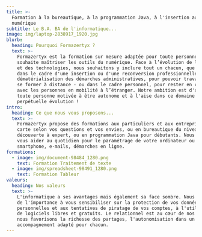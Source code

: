 ```yaml
---
title: >-
  Formation à la bureautique, à la programmation Java, à l'insertion au
  numérique
subtitle: Le B.A. BA de l'informatique...
image: img/laptop-2838917_1920.jpg
blurb:
  heading: Pourquoi Formazertyx ?
  text: >-
    Formazertyx est la formation sur mesure adaptée pour toute personne qui
    souhaite maîtriser les outils du numérique. Face à l’évolution de la société
    et des technologies, nous souhaitons y inclure tout un chacun, que ce soit
    dans le cadre d'une insertion ou d'une reconversion professionnelle, pour la
    dématérialisation des démarches administratives, pour pouvoir travailler ou
    se former à distance - ou dans le cadre personnel, pour rester en contact
    avec les personnes en mobilité à l’étranger. Notre ambition est d'aider
    toute personne motivée à être autonome et à l'aise dans ce domaine en
    perpétuelle évolution !
intro:
  heading: Ce que nous vous proposons...
  text: >-
    Formazertyx propose des formations aux particuliers et aux entreprises. A la
    carte selon vos questions et vos envies, ou en bureautique du niveau
    découverte à expert, ou en programmation Java pour débutants. Nous voulons
    vous aider au quotidien pour le paramétrage de votre ordinateur ou de votre
    smartphone, e-mails, démarches en ligne.
formations:
  - image: img/document-98484_1280.png
    text: Formation Traitement de texte
  - image: img/spreadsheet-98491_1280.png
    text: Formation Tableur
valeurs:
  heading: Nos valeurs
  text: >-
    L'informatique a ses avantages mais également sa face sombre. Nous accordons
    de l'importance à vous sensibiliser sur la protection de vos données
    personnelles et aux tentatives de piratage de vos comptes, à l'utilisation
    de logiciels libres et gratuits. Le relationnel est au cœur de nos services,
    nous favorisons la richesse des partages, l'autonomisation dans un
    accompagnement adapté pour chacun.
---
```

